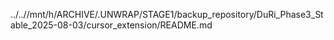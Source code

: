 ../..//mnt/h/ARCHIVE/.UNWRAP/STAGE1/backup_repository/DuRi_Phase3_Stable_2025-08-03/cursor_extension/README.md
